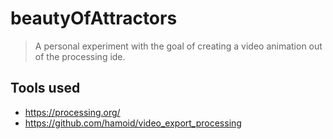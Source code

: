 # beautyOfAttractors 
> A personal experiment with the goal of creating a video animation out of the processing ide.


## Tools used
* https://processing.org/
* https://github.com/hamoid/video_export_processing
